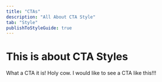 ```yaml
---
title: "CTAs"
description: "All About CTA Style"
tab: "Style"
publishToStyleGuide: true
---
```


# This is about CTA Styles

What a CTA it is! Holy cow. I would like to see a CTA like this!!!
